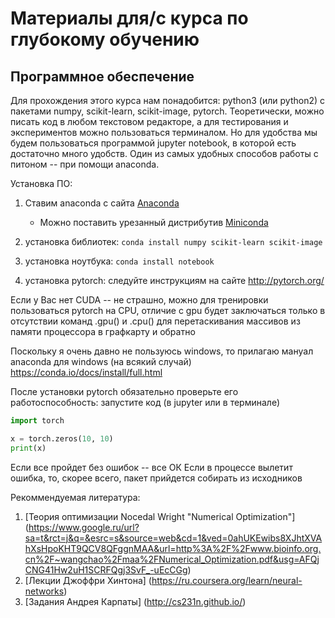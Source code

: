 # Материалы для/с курса по глубокому обучению

## Программное обеспечение

Для прохождения этого курса нам понадобится: python3 (или python2) с пакетами numpy, scikit-learn, scikit-image, pytorch.
Теоретически, можно писать код в любом текстовом редакторе, а для тестирования и экспериментов можно пользоваться терминалом.
Но для удобства мы будем пользоваться программой jupyter notebook, в которой есть достаточно много удобств. 
Один из самых удобных способов работы с питоном -- при помощи anaconda.

Установка ПО:
1. Ставим anaconda с сайта [Anaconda](https://www.continuum.io/downloads)
   * Можно поставить урезанный дистрибутив [Miniconda](https://conda.io/miniconda.html)

2. установка библиотек: `conda install numpy scikit-learn scikit-image` 

3. установка ноутбука: `conda install notebook`

4. установка pytorch: следуйте инструкциям на сайте http://pytorch.org/

Если у Вас нет CUDA -- не страшно, можно для тренировки пользоваться pytorch на CPU, отличие с gpu будет заключаться только в отсутствии команд .gpu() и .cpu() для перетаскивания массивов из памяти процессора в графкарту и обратно

Поскольку я очень давно не пользуюсь windows, то прилагаю мануал anaconda для windows (на всякий случай) https://conda.io/docs/install/full.html

После установки pytorch обязательно проверьте его работоспособность: запустите код (в jupyter или в терминале)

```python
import torch

x = torch.zeros(10, 10)
print(x)
```

Если все пройдет без ошибок -- все ОК
Если в процессе вылетит ошибка, то, скорее всего, пакет прийдется собирать из исходников

Рекоммендуемая литература:
1) [Теория оптимизации Nocedal Wright "Numerical Optimization"]
(https://www.google.ru/url?sa=t&rct=j&q=&esrc=s&source=web&cd=1&ved=0ahUKEwibs8XJhtXVAhXsHpoKHT9QCV8QFggnMAA&url=http%3A%2F%2Fwww.bioinfo.org.cn%2F~wangchao%2Fmaa%2FNumerical_Optimization.pdf&usg=AFQjCNG41Hw2uH1SCRFQgj3SvF_-uEcCGg)
2) [Лекции Джоффри Хинтона]
(https://ru.coursera.org/learn/neural-networks)
3) [Задания Андрея Карпаты]
(http://cs231n.github.io/)
